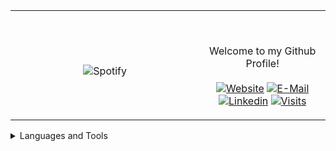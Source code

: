 <table width="100%" align="center"> 
  <tr>
  <td width="60%" align="center">
      
&nbsp; <br> ![Spotify](https://novatorem-two-ruby.vercel.app/api/spotify)

  </td>
  <td width="40%">

  <br><p align="center"> Welcome to my Github Profile! <br><br>
    [![Website](https://img.shields.io/badge/my%20stuff-website-blue?style=flat-square&logo=github)](https://jonathan-r0.github.io)
    [![E-Mail](https://img.shields.io/badge/email-reveal-2a8?style=flat-square&logo=gmail&logoColor=white)](https://mailhide.io/e/OO0HCCzs)
    [![Linkedin](https://img.shields.io/badge/linked-in-369?style=flat-square&logo=linkedin&logoColor=white&color=blue)](https://www.linkedin.com/in/jonathan-rosenblatt-7b38981b4/)
    [![Visits](https://komarev.com/ghpvc/?username=Jonathan-R0&logo=GitHub&label=github%20visits&color=336699&logoColor=white&style=flat-square)](https://github.com/Jonathan-R0)
  </p>
  </td>
</table>



<details>
<summary>Languages and Tools</summary>
  <pre> 
  <span style="float:left; display:inline-block;">
    <img src="http://img.shields.io/badge/-C-A8B9CC?style=flat-square&logo=c&logoColor=ffffff" alt="C">
    <img src="https://img.shields.io/badge/C++-blue.svg?style=flat-square&logo=c%2B%2B" alt="C++">
  </span>
  <div style="float:left;" align="center">
    <img src="https://img.shields.io/badge/-Git-%23F05032?style=flat-square&logo=git&logoColor=%23ffffff" alt="Git">
    <img src="https://img.shields.io/badge/-GitHub-181717?style=flat-square&logo=github" alt="Github">
  </div>
    <img src="http://img.shields.io/badge/-Vim-019833?style=flat-square&logo=vim&logoColor=#ffffff" alt="Vim">
    <img src="http://img.shields.io/badge/-Python-ffff17?style=flat-square&logo=python&logoColor=ffffff" alt="Python">
    <img src="http://img.shields.io/badge/-Java-5B4638?style=flat-square&logo=java&logoColor=ffffff" alt="Java">
    <img src="http://img.shields.io/badge/-Linux-A8B9CC?style=flat-square&logo=Linux&logoColor=ffffff" alt="Linux">
    <img src="https://img.shields.io/badge/-HTML5-%23E44D27?style=flat-square&logo=html5&logoColor=ffffff" alt="HTML">
    <img src="https://img.shields.io/badge/-Markdown-000000?style=flat-square&logo=markdown" alt="Markdown">
    <img src="http://img.shields.io/badge/-VS%20Code-0000FF?style=flat-square&logo=visual-studio-code&logoColor=ffffff" alt="VS-Code">
    <img src="http://img.shields.io/badge/-TypeScript-007acc?style=flat-square&logo=typescript&logoColor=ffffff" alt="TypeScript">
  </pre>
</details>

[//]: <> (The `&nbsp;` is to have Aphelion take up more space)

